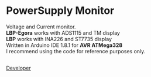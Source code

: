 # PowerSupply Monitor

Voltage and Current monitor.  
__LBP-Egora__ works with ADS1115 and TM display  
__LBP__ works with INA226 and ST7735 display  
Written in Arduino IDE 1.8.1 for __AVR ATMega328__    
I recommend using the code for reference purposes only.

##
[Developer](https://vk.com/pa4h1337)
